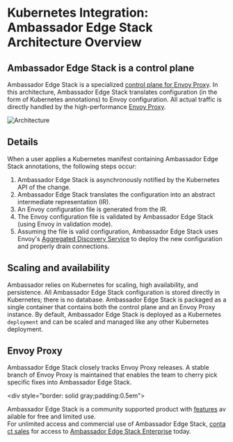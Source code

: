 # Kubernetes Integration: Ambassador Edge Stack Architecture Overview

## Ambassador Edge Stack is a control plane

Ambassador Edge Stack is a specialized [control plane for Envoy Proxy](https://blog.getambassador.io/the-importance-of-control-planes-with-service-meshes-and-front-proxies-665f90c80b3d). In this architecture, Ambassador Edge Stack translates configuration (in the form of Kubernetes annotations) to Envoy configuration. All actual traffic is directly handled by the high-performance [Envoy Proxy](https://www.envoyproxy.io).

![Architecture](/doc-images/ambassador-arch.png)

## Details

When a user applies a Kubernetes manifest containing Ambassador Edge Stack annotations, the following steps occur:

1. Ambassador Edge Stack is asynchronously notified by the Kubernetes API of the change.
2. Ambassador Edge Stack translates the configuration into an abstract intermediate representation (IR).
3. An Envoy configuration file is generated from the IR.
4. The Envoy configuration file is validated by Ambassador Edge Stack (using Envoy in validation mode).
5. Assuming the file is valid configuration, Ambassador Edge Stack uses Envoy's [Aggregated Discovery Service](https://www.envoyproxy.io/docs/envoy/latest/configuration/overview/v2_overview#aggregated-discovery-service) to deploy the new configuration and properly drain connections.

## Scaling and availability

Ambassador relies on Kubernetes for scaling, high availability, and persistence. All Ambassador Edge Stack configuration is stored directly in Kubernetes; there is no database. Ambassador Edge Stack is packaged as a single container that contains both the control plane and an Envoy Proxy instance. By default, Ambassador Edge Stack is deployed as a Kubernetes `deployment` and can be scaled and managed like any other Kubernetes deployment.

## Envoy Proxy

Ambassador Edge Stack closely tracks Envoy Proxy releases. A stable branch of Envoy Proxy is maintained that enables the team to cherry pick specific fixes into Ambassador Edge Stack.

<div style="border: solid gray;padding:0.5em">

Ambassador Edge Stack is a community supported product with [features](getambassador.io/features) available for free and limited use. For unlimited access and commercial use of Ambassador Edge Stack, [contact sales](https:/www.getambassador.io/contact) for access to [Ambassador Edge Stack Enterprise](/user-guide/ambassador-edge-stack-enterprise) today.

</div>
